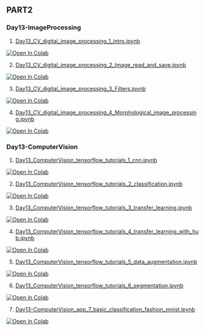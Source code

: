 ## PART2


### Day13-ImageProcessing
1. [Day13_CV_digital_image_processing_1_intro.ipynb](https://colab.research.google.com/github/yapay-ogrenme/casgem-eu-project-training-on-data-mining/blob/main/PART2/Day13-ComputerVision/notebooks/Day13_CV_digital_image_processing_1_intro.ipynb)

[![Open In Colab](https://colab.research.google.com/assets/colab-badge.svg)](https://colab.research.google.com/github/yapay-ogrenme/casgem-eu-project-training-on-data-mining/blob/main/PART2/Day13-ComputerVision/notebooks/Day13_CV_digital_image_processing_1_intro.ipynb)


2. [Day13_CV_digital_image_processing_2_Image_read_and_save.ipynb](https://colab.research.google.com/github/yapay-ogrenme/casgem-eu-project-training-on-data-mining/blob/main/PART2/Day13-ComputerVision/notebooks/Day13_CV_digital_image_processing_2_Image_read_and_save.ipynb)

[![Open In Colab](https://colab.research.google.com/assets/colab-badge.svg)](https://colab.research.google.com/github/yapay-ogrenme/casgem-eu-project-training-on-data-mining/blob/main/PART2/Day13-ComputerVision/notebooks/Day13_CV_digital_image_processing_2_Image_read_and_save.ipynb)

3. [Day13_CV_digital_image_processing_3_Filters.ipynb](https://colab.research.google.com/github/yapay-ogrenme/casgem-eu-project-training-on-data-mining/blob/main/PART2/Day13-ComputerVision/notebooks/Day13_CV_digital_image_processing_3_Filters.ipynb)

[![Open In Colab](https://colab.research.google.com/assets/colab-badge.svg)](https://colab.research.google.com/github/yapay-ogrenme/casgem-eu-project-training-on-data-mining/blob/main/PART2/Day13-ComputerVision/notebooks/Day13_CV_digital_image_processing_3_Filters.ipynb)

4. [Day13_CV_digital_image_processing_4_Morphological_image_processing.ipynb](https://colab.research.google.com/github/yapay-ogrenme/casgem-eu-project-training-on-data-mining/blob/main/PART2/Day13-ComputerVision/notebooks/Day13_CV_digital_image_processing_4_Morphological_image_processing.ipynb)

[![Open In Colab](https://colab.research.google.com/assets/colab-badge.svg)](https://colab.research.google.com/github/yapay-ogrenme/casgem-eu-project-training-on-data-mining/blob/main/PART2/Day13-ComputerVision/notebooks/Day13_CV_digital_image_processing_4_Morphological_image_processing.ipynb)


### Day13-ComputerVision
1. [Day13_ComputerVision_tensorflow_tutorials_1_cnn.ipynb](https://colab.research.google.com/github/yapay-ogrenme/casgem-eu-project-training-on-data-mining/blob/main/PART2/Day13-ComputerVision/notebooks/Day13_ComputerVision_tensorflow_tutorials_1_cnn.ipynb)

[![Open In Colab](https://colab.research.google.com/assets/colab-badge.svg)](https://colab.research.google.com/github/yapay-ogrenme/casgem-eu-project-training-on-data-mining/blob/main/PART2/Day13-ComputerVision/notebooks/Day13_ComputerVision_tensorflow_tutorials_1_cnn.ipynb)

2. [Day13_ComputerVision_tensorflow_tutorials_2_classification.ipynb](https://colab.research.google.com/github/yapay-ogrenme/casgem-eu-project-training-on-data-mining/blob/main/PART2/Day13-ComputerVision/notebooks/Day13_ComputerVision_tensorflow_tutorials_2_classification.ipynb)

[![Open In Colab](https://colab.research.google.com/assets/colab-badge.svg)](https://colab.research.google.com/github/yapay-ogrenme/casgem-eu-project-training-on-data-mining/blob/main/PART2/Day13-ComputerVision/notebooks/Day13_ComputerVision_tensorflow_tutorials_2_classification.ipynb)

3. [Day13_ComputerVision_tensorflow_tutorials_3_transfer_learning.ipynb](https://colab.research.google.com/github/yapay-ogrenme/casgem-eu-project-training-on-data-mining/blob/main/PART2/Day13-ComputerVision/notebooks/Day13_ComputerVision_tensorflow_tutorials_3_transfer_learning.ipynb)

[![Open In Colab](https://colab.research.google.com/assets/colab-badge.svg)](https://colab.research.google.com/github/yapay-ogrenme/casgem-eu-project-training-on-data-mining/blob/main/PART2/Day13-ComputerVision/notebooks/Day13_ComputerVision_tensorflow_tutorials_3_transfer_learning.ipynb)

4. [Day13_ComputerVision_tensorflow_tutorials_4_transfer_learning_with_hub.ipynb](https://colab.research.google.com/github/yapay-ogrenme/casgem-eu-project-training-on-data-mining/blob/main/PART2/Day13-ComputerVision/notebooks/Day13_ComputerVision_tensorflow_tutorials_4_transfer_learning_with_hub.ipynb)

[![Open In Colab](https://colab.research.google.com/assets/colab-badge.svg)](https://colab.research.google.com/github/yapay-ogrenme/casgem-eu-project-training-on-data-mining/blob/main/PART2/Day13-ComputerVision/notebooks/Day13_ComputerVision_tensorflow_tutorials_4_transfer_learning_with_hub.ipynb)


5. [Day13_ComputerVision_tensorflow_tutorials_5_data_augmentation.ipynb](https://colab.research.google.com/github/yapay-ogrenme/casgem-eu-project-training-on-data-mining/blob/main/PART2/Day13-ComputerVision/notebooks/Day13_ComputerVision_tensorflow_tutorials_5_data_augmentation.ipynb)

[![Open In Colab](https://colab.research.google.com/assets/colab-badge.svg)](https://colab.research.google.com/github/yapay-ogrenme/casgem-eu-project-training-on-data-mining/blob/main/PART2/Day13-ComputerVision/notebooks/Day13_ComputerVision_tensorflow_tutorials_5_data_augmentation.ipynb)


6. [Day13_ComputerVision_tensorflow_tutorials_6_segmentation.ipynb](https://colab.research.google.com/github/yapay-ogrenme/casgem-eu-project-training-on-data-mining/blob/main/PART2/Day13-ComputerVision/notebooks/Day13_ComputerVision_tensorflow_tutorials_6_segmentation.ipynb)

[![Open In Colab](https://colab.research.google.com/assets/colab-badge.svg)](https://colab.research.google.com/github/yapay-ogrenme/casgem-eu-project-training-on-data-mining/blob/main/PART2/Day13-ComputerVision/notebooks/Day13_ComputerVision_tensorflow_tutorials_6_segmentation.ipynb)

7. [Day13-ComputerVision_app_7_basic_classification_fashion_mnist.ipynb](https://colab.research.google.com/github/yapay-ogrenme/casgem-eu-project-training-on-data-mining/blob/main/PART2/Day13-ComputerVision/notebooks/Day13-ComputerVision_app_7_basic_classification_fashion_mnist.ipynb)

[![Open In Colab](https://colab.research.google.com/assets/colab-badge.svg)](https://colab.research.google.com/github/yapay-ogrenme/casgem-eu-project-training-on-data-mining/blob/main/PART2/Day13-ComputerVision/notebooks/Day13-ComputerVision_app_7_basic_classification_fashion_mnist.ipynb)





